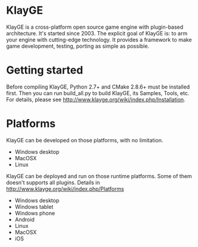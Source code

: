 # KlayGE
KlayGE is a cross-platform open source game engine with plugin-based architecture. It's started since 2003. The explicit goal of KlayGE is: to arm your engine with cutting-edge technology. It provides a framework to make game development, testing, porting as simple as possible. 

# Getting started
Before compiling KlayGE, Python 2.7+ and CMake 2.8.6+ must be installed first. Then you can run build_all.py to build KlayGE, its Samples, Tools, etc. For details, please see http://www.klayge.org/wiki/index.php/Installation.

# Platforms

KlayGE can be developed on those platforms, with no limitation.
* Windows desktop
* MacOSX
* Linux

KlayGE can be deployed and run on those runtime platforms. Some of them doesn't supports all plugins. Details in http://www.klayge.org/wiki/index.php/Platforms
* Windows desktop
* Windows tablet
* Windows phone
* Android
* Linux
* MacOSX
* iOS
